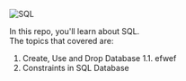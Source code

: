 ![SQL](https://pbs.twimg.com/media/FaEbtoZWYAIUWA6?format=jpg&name=medium)

In this repo, you'll learn about SQL.<br>
The topics that covered are:
1. Create, Use and Drop Database
    1.1. efwef
2. Constraints in SQL Database
